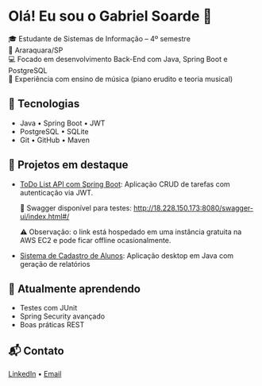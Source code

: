 # Olá! Eu sou o Gabriel Soarde 👋

🎓 Estudante de Sistemas de Informação – 4º semestre  
📍 Araraquara/SP  
💻 Focado em desenvolvimento Back-End com Java, Spring Boot e PostgreSQL  
🎹 Experiência com ensino de música (piano erudito e teoria musical)  

## 🚀 Tecnologias

- Java • Spring Boot • JWT
- PostgreSQL • SQLite
- Git • GitHub • Maven

## 📌 Projetos em destaque

- [ToDo List API com Spring Boot](https://github.com/seuuser/todo-list-api-springboot): Aplicação CRUD de tarefas com autenticação via JWT.
  
    🔗 Swagger disponível para testes: http://18.228.150.173:8080/swagger-ui/index.html#/

    ⚠️ Observação: o link está hospedado em uma instância gratuita na AWS EC2 e pode ficar offline ocasionalmente.
  

- [Sistema de Cadastro de Alunos](https://github.com/seuuser/sistema-alunos): Aplicação desktop em Java com geração de relatórios

## 🌱 Atualmente aprendendo

- Testes com JUnit
- Spring Security avançado
- Boas práticas REST

## 📬 Contato

[LinkedIn](https://linkedin.com/in/seuperfil) • [Email](mailto:seu@email.com)
